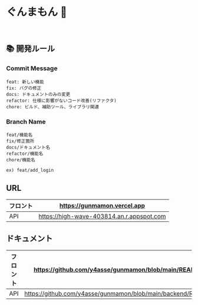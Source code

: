 # ぐんまもん 🐴

<br>

## 📚 開発ルール

### Commit Message

```
feat: 新しい機能
fix: バグの修正
docs: ドキュメントのみの変更
refactor: 仕様に影響がないコード改善(リファクタ)
chore: ビルド、補助ツール、ライブラリ関連
```

### Branch Name

```
feat/機能名
fix/修正箇所
docs/ドキュメント名
refactor/機能名
chore/機能名

ex) feat/add_login
```
## URL

|フロント|https://gunmamon.vercel.app|
|---|---|
|API|https://high-wave-403814.an.r.appspot.com|

## ドキュメント
|フロント|https://github.com/y4asse/gunmamon/blob/main/README.md|
|---|---|
|API|https://github.com/y4asse/gunmamon/blob/main/backend/README.md|